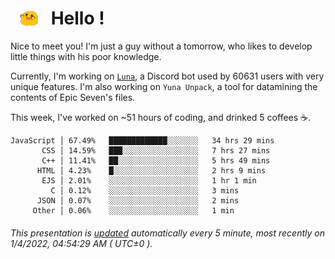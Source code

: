 <h1>   <img src="./spoink.gif" style="vertical-align:middle;" width="30px">   Hello ! </h1>

Nice to meet you! I'm just a guy without a tomorrow, who likes to develop little things with his poor knowledge.

Currently, I'm working on <a href='https://github.com/Asgarrrr/Luna'>`Luna`</a>, a Discord bot used by 60631 users with very unique features. I'm also working on `Yuna Unpack`, a tool for datamining the contents of Epic Seven's files.

This week, I've worked on ~51 hours of coding, and drinked 5 coffees ☕.

```
JavaScript │ 67.49%   █████████████░░░░░░░   34 hrs 29 mins
       CSS │ 14.59%   ███░░░░░░░░░░░░░░░░░   7 hrs 27 mins
       C++ │ 11.41%   ██░░░░░░░░░░░░░░░░░░   5 hrs 49 mins
      HTML │ 4.23%    █░░░░░░░░░░░░░░░░░░░   2 hrs 9 mins
       EJS │ 2.01%    ░░░░░░░░░░░░░░░░░░░░   1 hr 1 min
         C │ 0.12%    ░░░░░░░░░░░░░░░░░░░░   3 mins
      JSON │ 0.07%    ░░░░░░░░░░░░░░░░░░░░   2 mins
     Other │ 0.06%    ░░░░░░░░░░░░░░░░░░░░   1 min
```

###### This presentation is [updated](https://github.com/Asgarrrr) automatically every 5 minute, most recently on 1/4/2022, 04:54:29 AM ( UTC±0 ).